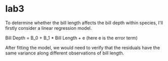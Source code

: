 # lab3

To determine whether the bill length affects the bill depth within species, I'll firstly consider a linear regression model.

Bill Depth = B_0 + B_1 * Bill Length + e (here e is the error term)

After fitting the model, we would need to verify that the residuals have the same variance along different observations of bill length.